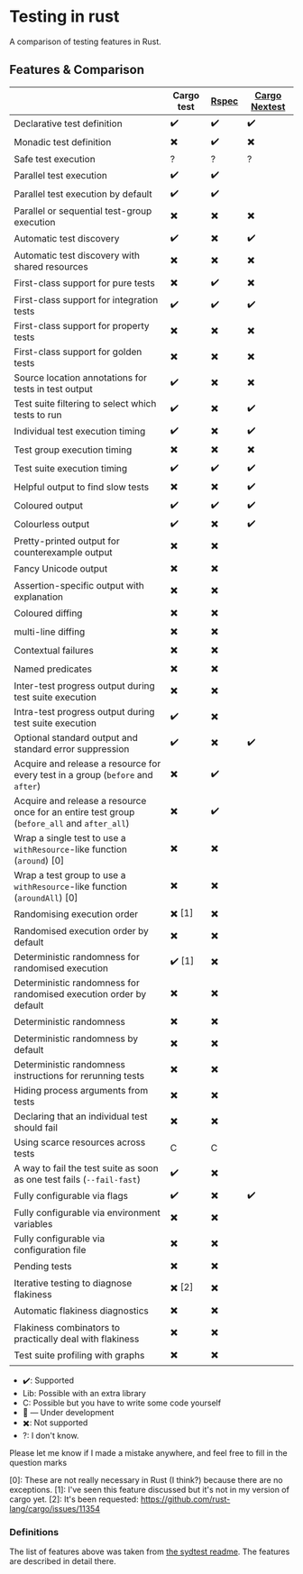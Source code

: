 # Testing in rust

A comparison of testing features in Rust.

## Features & Comparison

|                                                                                           | Cargo test | [Rspec](https://rust-rspec.github.io/rspec/rspec/index.html) | [Cargo Nextest](https://nexte.st/)
|-----------------------------------------------------------------------------------------------|---|---|---|
| Declarative test definition                                                                   | ✔️ | ✔️ | ✔️ |
| Monadic test definition                                                                       | ✖️ | ✔️ | ✖️ |
| Safe test execution                                                                           | ? | ? | ? |
| Parallel test execution                                                                       | ✔️ | ✔️ |   |
| Parallel test execution by default                                                            | ✔️ | ✔️ |   |
| Parallel or sequential test-group execution                                                   | ✖️ | ✖️ | ✖️ |
| Automatic test discovery                                                                      | ✔️ | ✖️ | ✔️ |
| Automatic test discovery with shared resources                                                | ✖️ | ✖️ | ✖️ |
| First-class support for pure tests                                                            | ✖️ | ✔️ | ✖️ |
| First-class support for integration tests                                                     | ✔️ | ✔️ | ✔️ |
| First-class support for property tests                                                        | ✖️ | ✖️ | ✖️ |
| First-class support for golden tests                                                          | ✖️ | ✖️ | ✖️ |
| Source location annotations for tests in test output                                          | ✔️ | ✖️ | ✖️ |
| Test suite filtering to select which tests to run                                             | ✔️ | ✖️ | ✔️ |
| Individual test execution timing                                                              | ✔️ | ✖️ | ✔️ |
| Test group execution timing                                                                   | ✖️ | ✖️ | ✖️ |
| Test suite execution timing                                                                   | ✔️ | ✔️ | ✔️ |
| Helpful output to find slow tests                                                             | ✖️ | ✖️ | ✔️ |
| Coloured output                                                                               | ✔️ | ✔️ | ✔️ |
| Colourless output                                                                             | ✔️ | ✖️ | ✔️ |
| Pretty-printed output for counterexample output                                               | ✖️ | ✖️ |   |
| Fancy Unicode output                                                                          | ✖️ | ✖️ |   |
| Assertion-specific output with explanation                                                    | ✖️ | ✖️ |   |
| Coloured diffing                                                                              | ✖️ | ✖️ |   |
| multi-line diffing                                                                            | ✖️ | ✖️ |   |
| Contextual failures                                                                           | ✖️ | ✖️ |   |
| Named predicates                                                                              | ✖️ | ✖️ |   |
| Inter-test progress output during test suite execution                                        | ✖️ | ✖️ |   |
| Intra-test progress output during test suite execution                                        | ✔️ | ✖️ |   |
| Optional standard output and standard error suppression                                       | ✔️ | ✖️ | ✔️ |
| Acquire and release a resource for every test in a group (`before` and `after`)               | ✖️ | ✔️ |   |
| Acquire and release a resource once for an entire test group (`before_all` and `after_all`)   | ✖️ | ✔️ |   |
| Wrap a single test to use a `withResource`-like function (`around`) [0]                       | ✖️ | ✖️ |   |
| Wrap a test group to use a `withResource`-like function (`aroundAll`) [0]                     | ✖️ | ✖️ |   |
| Randomising execution order                                                                   | ✖️ [1]| ✖️ |   |
| Randomised execution order by default                                                         | ✖️ | ✖️ |   |
| Deterministic randomness for randomised execution                                             | ✔️ [1] | ✖️ |   |
| Deterministic randomness for randomised execution order by default                            | ✖️ | ✖️ |   |
| Deterministic randomness                                                                      | ✖️ | ✖️ |   |
| Deterministic randomness by default                                                           | ✖️ | ✖️ |   |
| Deterministic randomness instructions for rerunning tests                                     | ✖️ | ✖️ |   |
| Hiding process arguments from tests                                                           | ✖️ | ✖️ |   |
| Declaring that an individual test should fail                                                 | ✖️ | ✖️ |   |
| Using scarce resources across tests                                                           | C | C |   |
| A way to fail the test suite as soon as one test fails (`--fail-fast`)                        | ✔️ | ✖️ |   |
| Fully configurable via flags                                                                  | ✔️ | ✖️ | ✔️ |
| Fully configurable via environment variables                                                  | ✖️ | ✖️ |   |
| Fully configurable via configuration file                                                     | ✖️ | ✖️ |   |
| Pending tests                                                                                 | ✖️ | ✖️ |   |
| Iterative testing to diagnose flakiness                                                       | ✖️ [2] | ✖️ |   |
| Automatic flakiness diagnostics                                                               | ✖️ | ✖️ |   |
| Flakiness combinators to practically deal with flakiness                                      | ✖️ | ✖️ |   |
| Test suite profiling with graphs                                                              | ✖️ | ✖️ |   |

* ✔️: Supported 
* Lib: Possible with an extra library
* C: Possible but you have to write some code yourself
* 🚧 — Under development
* ✖️: Not supported
* ?: I don't know.

Please let me know if I made a mistake anywhere, and feel free to fill in the question marks

[0]: These are not really necessary in Rust (I think?) because there are no exceptions.
[1]: I've seen this feature discussed but it's not in my version of cargo yet.
[2]: It's been requested: https://github.com/rust-lang/cargo/issues/11354

### Definitions

The list of features above was taken from [the sydtest readme](https://github.com/NorfairKing/sydtest).
The features are described in detail there.
